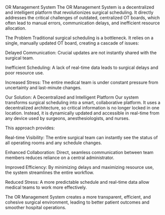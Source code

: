 OR Management System
The OR Management System is a decentralized and intelligent platform that revolutionizes surgical scheduling. It directly addresses the critical challenges of outdated, centralized OT boards, which often lead to manual errors, communication delays, and inefficient resource allocation.

The Problem
Traditional surgical scheduling is a bottleneck. It relies on a single, manually updated OT board, creating a cascade of issues:

Delayed Communication: Crucial updates are not instantly shared with the surgical team.

Inefficient Scheduling: A lack of real-time data leads to surgical delays and poor resource use.

Increased Stress: The entire medical team is under constant pressure from uncertainty and last-minute changes.

Our Solution: A Decentralized and Intelligent Platform
Our system transforms surgical scheduling into a smart, collaborative platform. It uses a decentralized architecture, so critical information is no longer locked in one location. Instead, it is dynamically updated and accessible in real-time from any device used by surgeons, anesthesiologists, and nurses.

This approach provides:

Real-time Visibility: The entire surgical team can instantly see the status of all operating rooms and any schedule changes.

Enhanced Collaboration: Direct, seamless communication between team members reduces reliance on a central administrator.

Improved Efficiency: By minimizing delays and maximizing resource use, the system streamlines the entire workflow.

Reduced Stress: A more predictable schedule and real-time data allow medical teams to work more effectively.

The OR Management System creates a more transparent, efficient, and cohesive surgical environment, leading to better patient outcomes and smoother hospital operations.
